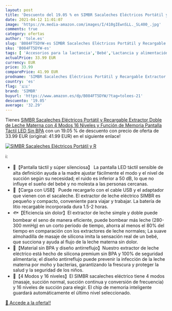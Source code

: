 ```yaml
---
layout: post
title: 'Descuento del 19.05 % en SIMBR Sacaleches Eléctricos Portátil y R'
date: 2021-04-12 11:01:07
image: 'https://m.media-amazon.com/images/I/410gIEwnSLL._SL400_.jpg'
comments: true
category: ofertas
author: 'tole.es'
slug: 'B084FT5DYW-es SIMBR Sacaleches Eléctricos Portátil y Recargable...'
sku: 'B084FT5DYW-es'
tags: [ 'Accesorios para la lactancia','Bebé','Lactancia y alimentación','Sacaleches','sacaleches','simbr', ]
actualPrice: 33.99 EUR
currency: EUR
price: 33.99
comparePrice: 41.99 EUR
prodname: 'SIMBR Sacaleches Eléctricos Portátil y Recargable Extractor Doble de Leche Materna con 4 Modos  16 Niveles y Función de Memoria  Pantalla Táctil LED  Sin BPA'
country: 'es'
flag: '🇪🇸'
brand: 'SIMBR'
buyurl: 'https://www.amazon.es/dp/B084FT5DYW/?tag=tolees-21'
descuento: '19.05'
average: '32.29'
---
```


Tienes [SIMBR Sacaleches Eléctricos Portátil y Recargable Extractor Doble de Leche Materna con 4 Modos  16 Niveles y Función de Memoria  Pantalla Táctil LED  Sin BPA](https://www.amazon.es/dp/B084FT5DYW/?tag=tolees-21) con un 19.05 % de descuento con precio de oferta de 33.99 EUR (original: 41.99 EUR) en el siguiente enlace!

[![SIMBR Sacaleches Eléctricos Portátil y R](https://m.media-amazon.com/images/I/410gIEwnSLL._SL400_.jpg)](https://www.amazon.es/dp/B084FT5DYW/?tag=tolees-21)

ℹ️:

- 🍓【Pantalla táctil y súper silenciosa】 La pantalla LED táctil sensible de alta definición ayuda a la madre ajustar fácilmente el modo y el nivel de succión según su necesidad; el ruido es inferior a 50 dB, lo que no influye el sueño del bebé y no molesta a las personas cercanas.
- 🐋【Carga con USB】 Puede recargarlo con el cable USB y el adaptador que vienen con el sacaleche. El extractor de leche eléctrico SIMBR es pequeño y compacto, conveniente para viajar y trabajar. La batería de litio recargable incorporada dura 1.5-2 horas.
- 🐟【Eficiencia sin dolor】El extractor de leche simple y doble puede bombear el seno de manera eficiente, puede bombear más leche (280-300 mmHg) en un corto período de tiempo, ahorra al menos el 80% del tiempo en comparación con los extractores de leche normales; La suave almohadilla de masaje de silicona imita la sensación real de un bebé, que succiona y ayuda al flujo de la leche materna sin dolor.
- 🌼【Material sin BPA y diseño antirreflujo】Nuestro extractor de leche eléctrico está hecho de silicona premium sin BPA y 100% de seguridad alimentaria; el diseño antirreflujo puede prevenir la infección de la leche materna por moho y bacterias, garantizando la frescura y proteger la salud y la seguridad de los niños.
- 🍼【4 Modos y 16 niveles】El SIMBR sacaleches eléctrico tiene 4 modos (masaje, succión normal, succión continua y conversión de frecuencia) y 16 niveles de succión para elegir. El chip de memoria inteligente guardará automáticamente el último nivel seleccionado.

[🛒 Accede a la oferta!!](https://www.amazon.es/dp/B084FT5DYW/?tag=tolees-21)
